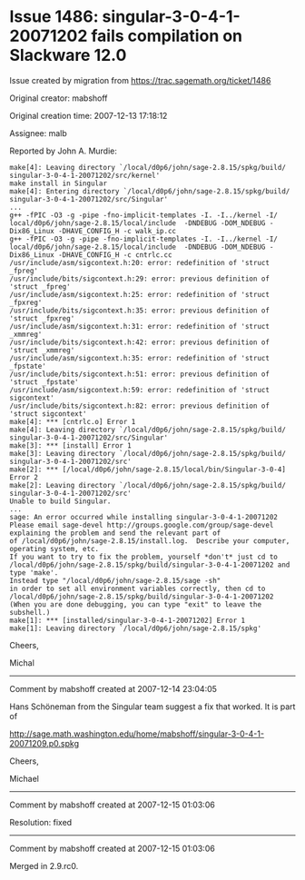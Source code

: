 # Issue 1486: singular-3-0-4-1-20071202 fails compilation on Slackware 12.0

Issue created by migration from https://trac.sagemath.org/ticket/1486

Original creator: mabshoff

Original creation time: 2007-12-13 17:18:12

Assignee: malb

Reported by John A. Murdie:

```
make[4]: Leaving directory `/local/d0p6/john/sage-2.8.15/spkg/build/
singular-3-0-4-1-20071202/src/kernel'
make install in Singular
make[4]: Entering directory `/local/d0p6/john/sage-2.8.15/spkg/build/
singular-3-0-4-1-20071202/src/Singular'
...
g++ -fPIC -O3 -g -pipe -fno-implicit-templates -I. -I../kernel -I/
local/d0p6/john/sage-2.8.15/local/include  -DNDEBUG -DOM_NDEBUG -
Dix86_Linux -DHAVE_CONFIG_H -c walk_ip.cc
g++ -fPIC -O3 -g -pipe -fno-implicit-templates -I. -I../kernel -I/
local/d0p6/john/sage-2.8.15/local/include  -DNDEBUG -DOM_NDEBUG -
Dix86_Linux -DHAVE_CONFIG_H -c cntrlc.cc
/usr/include/asm/sigcontext.h:20: error: redefinition of 'struct
_fpreg'
/usr/include/bits/sigcontext.h:29: error: previous definition of
'struct _fpreg'
/usr/include/asm/sigcontext.h:25: error: redefinition of 'struct
_fpxreg'
/usr/include/bits/sigcontext.h:35: error: previous definition of
'struct _fpxreg'
/usr/include/asm/sigcontext.h:31: error: redefinition of 'struct
_xmmreg'
/usr/include/bits/sigcontext.h:42: error: previous definition of
'struct _xmmreg'
/usr/include/asm/sigcontext.h:35: error: redefinition of 'struct
_fpstate'
/usr/include/bits/sigcontext.h:51: error: previous definition of
'struct _fpstate'
/usr/include/asm/sigcontext.h:59: error: redefinition of 'struct
sigcontext'
/usr/include/bits/sigcontext.h:82: error: previous definition of
'struct sigcontext'
make[4]: *** [cntrlc.o] Error 1
make[4]: Leaving directory `/local/d0p6/john/sage-2.8.15/spkg/build/
singular-3-0-4-1-20071202/src/Singular'
make[3]: *** [install] Error 1
make[3]: Leaving directory `/local/d0p6/john/sage-2.8.15/spkg/build/
singular-3-0-4-1-20071202/src'
make[2]: *** [/local/d0p6/john/sage-2.8.15/local/bin/Singular-3-0-4]
Error 2
make[2]: Leaving directory `/local/d0p6/john/sage-2.8.15/spkg/build/
singular-3-0-4-1-20071202/src'
Unable to build Singular.
...
sage: An error occurred while installing singular-3-0-4-1-20071202
Please email sage-devel http://groups.google.com/group/sage-devel
explaining the problem and send the relevant part of
of /local/d0p6/john/sage-2.8.15/install.log.  Describe your computer,
operating system, etc.
If you want to try to fix the problem, yourself *don't* just cd to
/local/d0p6/john/sage-2.8.15/spkg/build/singular-3-0-4-1-20071202 and
type 'make'.
Instead type "/local/d0p6/john/sage-2.8.15/sage -sh"
in order to set all environment variables correctly, then cd to
/local/d0p6/john/sage-2.8.15/spkg/build/singular-3-0-4-1-20071202
(When you are done debugging, you can type "exit" to leave the
subshell.)
make[1]: *** [installed/singular-3-0-4-1-20071202] Error 1
make[1]: Leaving directory `/local/d0p6/john/sage-2.8.15/spkg' 
```


Cheers,

Michal


---

Comment by mabshoff created at 2007-12-14 23:04:05

Hans Schöneman from the Singular team suggest a fix that worked. It is part of 

http://sage.math.washington.edu/home/mabshoff/singular-3-0-4-1-20071209.p0.spkg

Cheers,

Michael


---

Comment by mabshoff created at 2007-12-15 01:03:06

Resolution: fixed


---

Comment by mabshoff created at 2007-12-15 01:03:06

Merged in 2.9.rc0.
